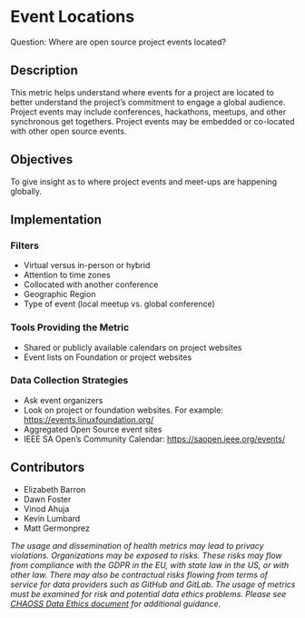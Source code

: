 # Event Locations

Question: Where are open source project events located?

## Description
This metric helps understand where events for a project are located to better understand the project’s commitment to engage a global audience. Project events may include conferences, hackathons, meetups, and other synchronous get togethers. Project events may be embedded or co-located with other open source events.

## Objectives
To give insight as to where project events and meet-ups are happening globally.

## Implementation

### Filters
* Virtual versus in-person or hybrid
* Attention to time zones
* Collocated with another conference
* Geographic Region
* Type of event (local meetup vs. global conference)

### Tools Providing the Metric
* Shared or publicly available calendars on project websites
* Event lists on Foundation or project websites

### Data Collection Strategies
* Ask event organizers
* Look on project or foundation websites. For example: https://events.linuxfoundation.org/
* Aggregated Open Source event sites
* IEEE SA Open’s Community Calendar: https://saopen.ieee.org/events/

## Contributors
* Elizabeth Barron
* Dawn Foster
* Vinod Ahuja
* Kevin Lumbard
* Matt Germonprez

*The usage and dissemination of health metrics may lead to privacy violations. Organizations may be exposed to risks. These risks may flow from compliance with the GDPR in the EU, with state law in the US, or with other law. There may also be contractual risks flowing from terms of service for data providers such as GitHub and GitLab. The usage of metrics must be examined for risk and potential data ethics problems. Please see [CHAOSS Data Ethics document](https://github.com/chaoss/community/blob/main/data-use-statement.md) for additional guidance.*
